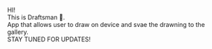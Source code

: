 HI! </br>
This is Draftsman 🎨. </br>
App that allows user to draw on device and svae the drawning to the gallery. </br>
STAY TUNED FOR UPDATES!
